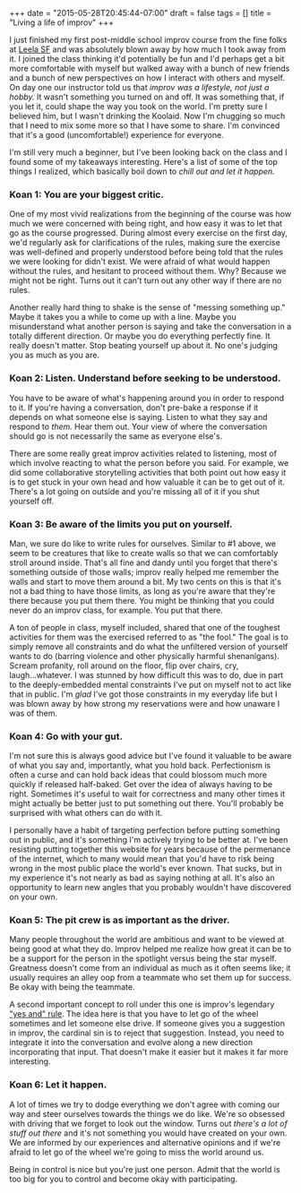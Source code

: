 +++
date = "2015-05-28T20:45:44-07:00"
draft = false
tags = []
title = "Living a life of improv"
+++

I just finished my first post-middle school improv course from the fine folks at [Leela SF](http://www.leela-sf.com/) and was absolutely blown away by how much I took away from it. I joined the class thinking it'd potentially be fun and I'd perhaps get a bit more comfortable with myself but walked away with a bunch of new friends and a bunch of new perspectives on how I interact with others and myself. On day one our instructor told us that *improv was a lifestyle, not just a hobby.* It wasn't something you turned on and off. It was something that, if you let it, could shape the way you took on the world. I'm pretty sure I believed him, but I wasn't drinking the Koolaid. Now I'm chugging so much that I need to mix some more so that I have some to share. I'm convinced that it's a good (uncomfortable!) experience for everyone.

I'm still very much a beginner, but I've been looking back on the class and I found some of my takeaways interesting. Here's a list of some of the top things I realized, which basically boil down to *chill out and let it happen.*

### Koan 1: You are your biggest critic.

One of my most vivid realizations from the beginning of the course was how much we were concerned with being right, and how easy it was to let that go as the course progressed. During almost every exercise on the first day, we'd regularly ask for clarifications of the rules, making sure the exercise was well-defined and properly understood before being told that the rules we were looking for didn't exist. We were afraid of what would happen without the rules, and hesitant to proceed without them. Why? Because we might not be right. Turns out it can't turn out any other way if there are no rules.

Another really hard thing to shake is the sense of "messing something up." Maybe it takes you a while to come up with a line. Maybe you misunderstand what another person is saying and take the conversation in a totally different direction. Or maybe you do everything perfectly fine. It really doesn't matter. Stop beating yourself up about it. No one's judging you as much as you are.

### Koan 2: Listen. Understand before seeking to be understood.

You have to be aware of what's happening around you in order to respond to it. If you're having a conversation, don't pre-bake a response if it depends on what someone else is saying. Listen to what they say and respond to *them.* Hear them out. Your view of where the conversation should go is not necessarily the same as everyone else's.

There are some really great improv activities related to listening, most of which involve reacting to what the person before you said. For example, we did some collaborative storytelling activities that both point out how easy it is to get stuck in your own head and how valuable it can be to get out of it. There's a lot going on outside and you're missing all of it if you shut yourself off.

### Koan 3: Be aware of the limits you put on yourself.

Man, we sure do like to write rules for ourselves. Similar to #1 above, we seem to be creatures that like to create walls so that we can comfortably stroll around inside. That's all fine and dandy until you forget that there's something outside of those walls; improv really helped me remember the walls and start to move them around a bit. My two cents on this is that it's not a bad thing to have those limits, as long as you're aware that they're there because you put them there. You might be thinking that you could never do an improv class, for example. You put that there.

A ton of people in class, myself included, shared that one of the toughest activities for them was the exercised referred to as "the fool." The goal is to simply remove all constraints and do what the unfiltered version of yourself wants to do (barring violence and other physically harmful shenanigans). Scream profanity, roll around on the floor, flip over chairs, cry, laugh...whatever. I was stunned by how difficult this was to do, due in part to the deeply-embedded mental constraints I've put on myself not to act like that in public. I'm *glad* I've got those constraints in my everyday life but I was blown away by how strong my reservations were and how unaware I was of them.

### Koan 4: Go with your gut.

I'm not sure this is always good advice but I've found it valuable to be aware of what you say and, importantly, what you hold back. Perfectionism is often a curse and can hold back ideas that could blossom much more quickly if released half-baked. Get over the idea of always having to be right. Sometimes it's useful to wait for correctness and many other times it might actually be better just to put something out there. You'll probably be surprised with what others can do with it.

I personally have a habit of targeting perfection before putting something out in public, and it's something I'm actively trying to be better at. I've been resisting putting together this website for years because of the permenance of the internet, which to many would mean that you'd have to risk being wrong in the most public place the world's ever known. That sucks, but in my experience it's not nearly as bad as saying nothing at all. It's also an opportunity to learn new angles that you probably wouldn't have discovered on your own.

### Koan 5: The pit crew is as important as the driver.

Many people throughout the world are ambitious and want to be viewed at being good at what they do. Improv helped me realize how great it can be to be a support for the person in the spotlight versus being the star myself. Greatness doesn't come from an individual as much as it often seems like; it usually requires an alley oop from a teammate who set them up for success. Be okay with being the teammate.

A second important concept to roll under this one is improv's legendary ["yes and" rule](http://en.wikipedia.org/wiki/%22Yes,_And%22_rule). The idea here is that you have to let go of the wheel sometimes and let someone else drive. If someone gives you a suggestion in improv, the cardinal sin is to reject that suggestion. Instead, you need to integrate it into the conversation and evolve along a new direction incorporating that input. That doesn't make it easier but it makes it far more interesting.

### Koan 6: Let it happen.

A lot of times we try to dodge everything we don't agree with coming our way and steer ourselves towards the things we do like. We're so obsessed with driving that we forget to look out the window. Turns out *there's a lot of stuff out there* and it's not something you would have created on your own. We are informed by our experiences and alternative opinions and if we're afraid to let go of the wheel we're going to miss the world around us.

Being in control is nice but you're just one person. Admit that the world is too big for you to control and become okay with participating.
